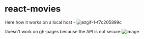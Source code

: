 # react-movies
Here how it works on a local host - 
![ezgif-1-f7c205899c](https://github.com/AnnaAntonovna/react-movies/assets/109595826/5cb7c666-7068-4d3d-b816-26c8edca563e)

Doesn't work on gh-pages because the API is not secure
![image](https://github.com/AnnaAntonovna/react-movies/assets/109595826/545dc6a0-17b7-46b2-a05b-b14fa0198c21)
